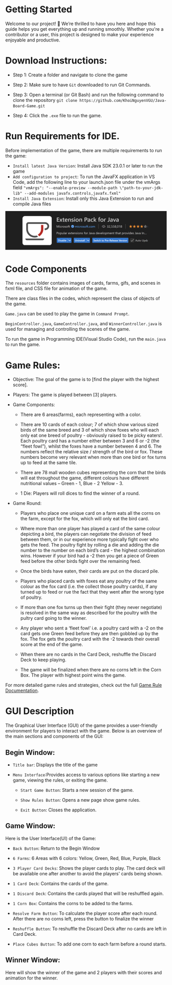 # Getting Started

Welcome to our project! 🎉
We’re thrilled to have you here and hope this guide helps you get everything up and running smoothly. Whether you're a contributor or a user, this project is designed to make your experience enjoyable and productive.


# Download Instructions: 

- Step 1: Create a folder and navigate to clone the game

- Step 2: Make sure to have `Git` downloaded to run Git Commands.

- Step 3: Open a terminal (or Git Bash) and run the following command to clone the repository
`git clone https://github.com/KhoiNguyenVGU/Java-Board-Game.git`

- Step 4: Click the `.exe` file to run the game.

# Run Requirements for IDE.

Before implementation of the game, there are multiple requirements to run the game:

- `Install latest Java Version`: Install Java SDK 23.0.1 or later to run the game
- `Add configuration to project`: To run the JavaFX application in VS Code, add the following line to your launch.json file under the vmArgs field ` "vmArgs": "--enable-preview --module-path \"path-to-your-jdk-lib" --add-modules javafx.controls,javafx.fxml" `
- `Install Java Extension`: Install only this Java Extension to run and compile Java files
  
![Alt Text](src/hellofx/resources/readme/extension.png)

# Code Components

The `resources` folder contains images of cards, farms, gifs, and scenes in fxml file, and CSS file for animation of the game.

There are class files in the codes, which represent the class of objects of the game.

`Game.java` can be used to play the game in `Command Prompt`. 

`BeginController.java`, `GameController.java`, and `WinnerController.java` is used for managing and controlling the scenes of the game. 

To run the game in Programming IDE(Visual Studio Code), run the `main.java` to run the game.


# Game Rules:

- Objective: The goal of the game is to [find the player with the highest score].

- Players: The game is played between [3] players.

- Game Components:

    - There are 6 areas(farms), each representing with a color.

    - There are 10 cards of each colour; 7 of which show various sized birds of the same breed and 3 of which show foxes who will each only eat one breed of poultry - obviously raised to be picky eaters!.  Each poultry card has a number either between 3 and 6 or -2 (the “fleet fowl”), whilst the foxes have a number between 4 and 6. The numbers reflect the relative size / strength of the bird or fox. These numbers become very relevant when more than one bird or fox turns up to feed at the same tile.

    - There are 78 mall wooden cubes representing the corn that the birds will eat throughout the game, different colours have different nutritional values – Green - 1, Blue - 2 Yellow - 3.

    - 1 Die: Players will roll dices to find the winner of a round.

- Game Round:

    - Players who place one unique card on a farm eats all the corns on the farm, except for the fox, which will only eat the bird card.

    - Where more than one player has played a card of the same colour depicting a bird, the players can negotiate the division of feed between them, or in our experience more typically fight over who gets the feed. The poultry fight by rolling a die and adding the die number to the number on each bird’s card - the highest combination wins. However if your bird had a -2 then you get a piece of Green feed before the other birds fight over the remaining feed.

    - Once the birds have eaten, their cards are put on the discard pile.

    - Players who placed cards with foxes eat any poultry of the same colour as the fox card (i.e. the collect those poultry cards), if any turned up to feed or rue the fact that they went after the wrong type of poultry.

    - If more than one fox turns up then their fight (they never negotiate) is resolved in the same way as described for the poultry with the pultry card going to the winner.

    - Any player who sent a ‘fleet fowl’ i.e. a poultry card with a -2 on the card gets one Green feed before they are then gobbled up by the fox. The fox gets the poultry card with the -2 towards their overall score at the end of the game.

    - When there are no cards in the Card Deck, reshuffle the Discard Deck to keep playing. 

    - The game will be finalized when there are no corns left in the Corn Box. The player with highest point wins the game.

For more detailed game rules and strategies, check out the full [Game Rule Documentation](https://kevinandgames.blogspot.com/2011/12/review-hick-hack-in-gackelwack.html).


# GUI Description

The Graphical User Interface (GUI) of the game provides a user-friendly environment for players to interact with the game. Below is an overview of the main sections and components of the GUI:

## Begin Window:

- `Title bar`: Displays the title of the game

- `Menu Interface`:Provides access to various options like starting a new game, viewing the rules, or exiting the game.

    - `Start Game Button`: Starts a new session of the game.

    - `Show Rules Button`: Opens a new page show game rules.

    - `Exit Button`: Closes the application.

## Game Window:

Here is the User Interface(UI) of the Game:

- `Back Button`: Return to the Begin Window

- `6 Farms`: 6 Areas with 6 colors: Yellow, Green, Red, Blue, Purple, Black

- `3 Player Card Decks`: Shows the player cards to play. The card deck will be available one after another to avoid the players' cards being shown.

- `1 Card Deck`: Contains the cards of the game.

- `1 Discard Deck`: Contains the cards played that will be reshuffled again.

- `1 Corn Box`: Contains the corns to be added to the farms.

- `Resolve Farm Button`: To calculate the player score after each round. After there are no corns left, press the button to finalize the winner

- `Reshuffle Button`: To reshuffle the Discard Deck after no cards are left in Card Deck.

- `Place Cubes Button`: To add one corn to each farm before a round starts.

## Winner Window:

Here will show the winner of the game and 2 players with their scores and animation for the winner.


